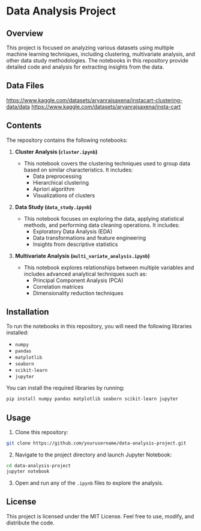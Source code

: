 
# Data Analysis Project

## Overview

This project is focused on analyzing various datasets using multiple machine learning techniques, including clustering, multivariate analysis, and other data study methodologies. The notebooks in this repository provide detailed code and analysis for extracting insights from the data.

## Data Files
https://www.kaggle.com/datasets/aryanrajsaxena/instacart-clustering-data/data
https://www.kaggle.com/datasets/aryanrajsaxena/insta-cart

## Contents

The repository contains the following notebooks:

1. **Cluster Analysis (`cluster.ipynb`)**  
   - This notebook covers the clustering techniques used to group data based on similar characteristics. It includes:
     - Data preprocessing
     - Hierarchical clustering
     - Apriori algorithm
     - Visualizations of clusters

2. **Data Study (`data_study.ipynb`)**  
   - This notebook focuses on exploring the data, applying statistical methods, and performing data cleaning operations. It includes:
     - Exploratory Data Analysis (EDA)
     - Data transformations and feature engineering
     - Insights from descriptive statistics

3. **Multivariate Analysis (`multi_variate_analysis.ipynb`)**  
   - This notebook explores relationships between multiple variables and includes advanced analytical techniques such as:
     - Principal Component Analysis (PCA)
     - Correlation matrices
     - Dimensionality reduction techniques

## Installation

To run the notebooks in this repository, you will need the following libraries installed:

- `numpy`
- `pandas`
- `matplotlib`
- `seaborn`
- `scikit-learn`
- `jupyter`

You can install the required libraries by running:

```bash
pip install numpy pandas matplotlib seaborn scikit-learn jupyter
```

## Usage

1. Clone this repository:

```bash
git clone https://github.com/yourusername/data-analysis-project.git
```

2. Navigate to the project directory and launch Jupyter Notebook:

```bash
cd data-analysis-project
jupyter notebook
```

3. Open and run any of the `.ipynb` files to explore the analysis.

## License

This project is licensed under the MIT License. Feel free to use, modify, and distribute the code.
